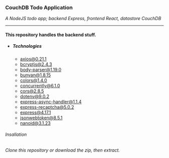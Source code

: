 ### CouchDB Todo Application

_A NodeJS todo app; backend Express, frontend React, datastore CouchDB_

---

#### This repository handles the backend stuff.

- ##### Technologies
  - axios@0.21.1
  - bcryptjs@2.4.3
  - body-parser@1.19.0
  - bunyan@1.8.15
  - colors@1.4.0
  - concurrently@6.1.0
  - cors@2.8.5
  - dotenv@9.0.2
  - express-async-handler@1.1.4
  - express-recaptcha@5.0.2
  - express@4.17.1
  - jsonwebtoken@8.5.1
  - nanoid@3.1.23

###### Insallation

_Clone this repository or download the zip, then extract._
